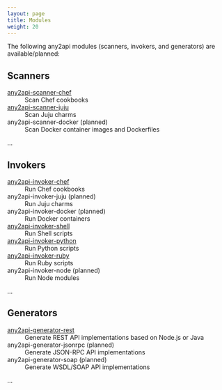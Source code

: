 ```yaml
---
layout: page
title: Modules
weight: 20
---
```


The following any2api modules (scanners, invokers, and generators) are available/planned:



## Scanners

<dl>
  <dt><a href="https://github.com/any2api/any2api-scanner-chef">any2api-scanner-chef</a></dt>
  <dd>Scan Chef cookbooks</dd>

  <dt><a href="https://github.com/any2api/any2api-scanner-juju">any2api-scanner-juju</a></dt>
  <dd>Scan Juju charms</dd>

  <dt>any2api-scanner-docker (planned)</dt>
  <dd>Scan Docker container images and Dockerfiles</dd>
</dl>

...



## Invokers

<dl>
  <dt><a href="https://github.com/any2api/any2api-invoker-chef">any2api-invoker-chef</a></dt>
  <dd>Run Chef cookbooks</dd>

  <dt>any2api-invoker-juju (planned)</dt>
  <dd>Run Juju charms</dd>

  <dt>any2api-invoker-docker (planned)</dt>
  <dd>Run Docker containers</dd>

  <dt><a href="https://github.com/any2api/any2api-invoker-shell">any2api-invoker-shell</a></dt>
  <dd>Run Shell scripts</dd>

  <dt><a href="https://github.com/any2api/any2api-invoker-python">any2api-invoker-python</a></dt>
  <dd>Run Python scripts</dd>

  <dt><a href="https://github.com/any2api/any2api-invoker-ruby">any2api-invoker-ruby</a></dt>
  <dd>Run Ruby scripts</dd>

  <dt>any2api-invoker-node (planned)</dt>
  <dd>Run Node modules</dd>
</dl>

...



## Generators

<dl>
  <dt><a href="https://github.com/any2api/any2api-generator-rest">any2api-generator-rest</a></dt>
  <dd>Generate REST API implementations based on Node.js or Java</dd>

  <dt>any2api-generator-jsonrpc (planned)</dt>
  <dd>Generate JSON-RPC API implementations</dd>

  <dt>any2api-generator-soap (planned)</dt>
  <dd>Generate WSDL/SOAP API implementations</dd>
</dl>

...
